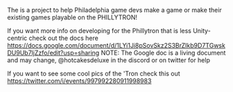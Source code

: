 The is a project to help Philadelphia game devs make a game or make their existing games playable on the PHILLYTRON!

If you want more info on developing for the Phillytron that is less Unity-centric check out the docs here https://docs.google.com/document/d/1LYi1Ji8pSovSkz2S3BrZIkb9D7TGwskDU9Ub7ljZzfo/edit?usp=sharing
NOTE: The Google doc is a living document and may change, @hotcakesdeluxe in the discord or on twitter for help

If you want to see some cool pics of the 'Tron check this out https://twitter.com/i/events/997992280911998983
